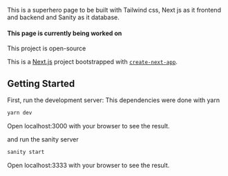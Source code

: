 This is a superhero page to be built with Tailwind css, Next js as it frontend and backend and Sanity as it database.

#### This page is currently being worked on

This project is open-source

This is a [Next.js](https://nextjs.org/) project bootstrapped with [`create-next-app`](https://github.com/vercel/next.js/tree/canary/packages/create-next-app).

## Getting Started

First, run the development server:
This dependencies were done with yarn

```bash
yarn dev
```

Open localhost:3000 with your browser to see the result.

and run the sanity server

```bash
sanity start
```

Open localhost:3333 with your browser to see the result.